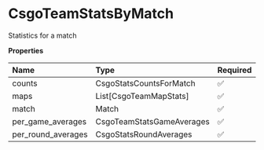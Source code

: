 # CsgoTeamStatsByMatch

Statistics for a match

**Properties**

| Name               | Type                      | Required | Description |
| :----------------- | :------------------------ | :------- | :---------- |
| counts             | CsgoStatsCountsForMatch   | ✅       |             |
| maps               | List[CsgoTeamMapStats]    | ✅       |             |
| match              | Match                     | ✅       |             |
| per_game_averages  | CsgoTeamStatsGameAverages | ✅       |             |
| per_round_averages | CsgoStatsRoundAverages    | ✅       |             |

<!-- This file was generated by liblab | https://liblab.com/ -->
